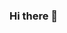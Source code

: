 ### Hi there 👋

<!--
**ignacio-casado/ignacio-casado** is a ✨ _special_ ✨ repository because its `README.md` (this file) appears on your GitHub profile.

### - 🔭 I’m currently studying on ISTEA
### - 🌱 I’m currently learning C#
### - 👯 I’m looking to collaborate on any kind of proyects
### - 🚀 I'm looking for my first job
### - 📫 How to reach me: https://www.linkedin.com/in/ignacio-casadó-13286719a
### - ⚡ Tech Stack: JAVASCRIPT || REACT || NODE || SQL || C# ON PROCESS
-->

